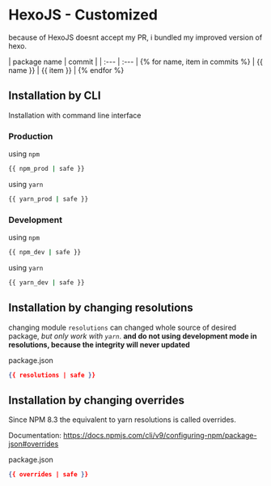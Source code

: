 # HexoJS - Customized
because of HexoJS doesnt accept my PR, i bundled my improved version of hexo.

| package name | commit |
| :--- | :--- | {% for name, item in commits %}
| {{ name }} | {{ item }} | {% endfor %}

## Installation by CLI
Installation with command line interface

### Production

using `npm`
```bash
{{ npm_prod | safe }}
```

using `yarn`
```bash
{{ yarn_prod | safe }}
```

### Development

using `npm`
```bash
{{ npm_dev | safe }}
```

using `yarn`
```bash
{{ yarn_dev | safe }}
```

## Installation by changing resolutions
changing module `resolutions` can changed whole source of desired package, _but only work with `yarn`_. **and do not using development mode in resolutions, because the integrity will never updated**

package.json
```json
{{ resolutions | safe }}
```

## Installation by changing overrides

Since NPM 8.3 the equivalent to yarn resolutions is called overrides.

Documentation: https://docs.npmjs.com/cli/v9/configuring-npm/package-json#overrides

package.json
```json
{{ overrides | safe }}
```